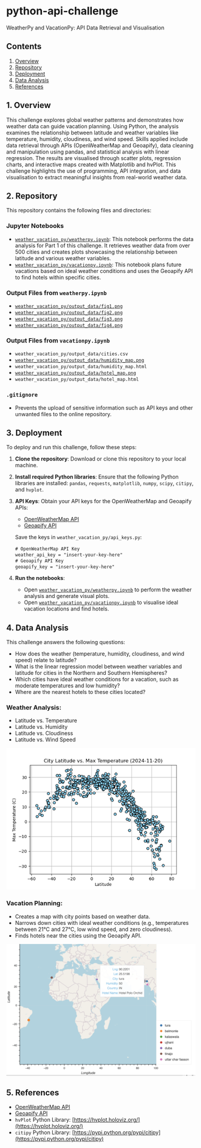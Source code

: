 # python-api-challenge
WeatherPy and VacationPy: API Data Retrieval and Visualisation


## Contents

1. [Overview](#1-overview)
2. [Repository](#2-repository)
3. [Deployment](#3-deployment)
4. [Data Analysis](#4-data-analysis)
5. [References](#5-references)

## 1. Overview

This challenge explores global weather patterns and demonstrates how weather data can guide vacation planning. Using Python, the analysis examines the relationship between latitude and weather variables like temperature, humidity, cloudiness, and wind speed. Skills applied include data retrieval through APIs (OpenWeatherMap and Geoapify), data cleaning and manipulation using pandas, and statistical analysis with linear regression. The results are visualised through scatter plots, regression charts, and interactive maps created with Matplotlib and hvPlot. This challenge highlights the use of programming, API integration, and data visualisation to extract meaningful insights from real-world weather data.

## 2. Repository

This repository contains the following files and directories:

### Jupyter Notebooks
- [`weather_vacation_py/weatherpy.ipynb`](weather_vacation_py/weatherpy.ipynb): This notebook performs the data analysis for Part 1 of this challenge. It retrieves weather data from over 500 cities and creates plots showcasing the relationship between latitude and various weather variables.
- [`weather_vacation_py/vacationpy.ipynb`](weather_vacation_py/vacationpy.ipynb): This notebook plans future vacations based on ideal weather conditions and uses the Geoapify API to find hotels within specific cities.

### Output Files from `weatherpy.ipynb`
- [`weather_vacation_py/output_data/fig1.png`](weather_vacation_py/output_data/fig1.png)
- [`weather_vacation_py/output_data/fig2.png`](weather_vacation_py/output_data/fig2.png)
- [`weather_vacation_py/output_data/fig3.png`](weather_vacation_py/output_data/fig3.png)
- [`weather_vacation_py/output_data/fig4.png`](weather_vacation_py/output_data/fig4.png)

### Output Files from `vacationpy.ipynb`
- `weather_vacation_py/output_data/cities.csv`
- [`weather_vacation_py/output_data/humidity_map.png`](weather_vacation_py/output_data/humidity_map.png)
- `weather_vacation_py/output_data/humidity_map.html`
- [`weather_vacation_py/output_data/hotel_map.png`](weather_vacation_py/output_data/hotel_map.png)
- `weather_vacation_py/output_data/hotel_map.html`

### `.gitignore`
- Prevents the upload of sensitive information such as API keys and other unwanted files to the online repository.

## 3. Deployment

To deploy and run this challenge, follow these steps:

1. **Clone the repository**:
   Download or clone this repository to your local machine.

2. **Install required Python libraries**:
   Ensure that the following Python libraries are installed: `pandas`, `requests`, `matplotlib`, `numpy`, `scipy`, `citipy`, and `hvplot`.

3. **API Keys**:
   Obtain your API keys for the OpenWeatherMap and Geoapify APIs:
   - [OpenWeatherMap API](https://openweathermap.org/api)
   - [Geoapify API](https://www.geoapify.com)

   Save the keys in `weather_vacation_py/api_keys.py`:

   ```
   # OpenWeatherMap API Key
   weather_api_key = "insert-your-key-here"
   # Geoapify API Key
   geoapify_key = "insert-your-key-here"
   ```

4. **Run the notebooks**:
   - Open [`weather_vacation_py/weatherpy.ipynb`](weather_vacation_py/weatherpy.ipynb) to perform the weather analysis and generate visual plots.
   - Open [`weather_vacation_py/vacationpy.ipynb`](weather_vacation_py/vacationpy.ipynb) to visualise ideal vacation locations and find hotels.

## 4. Data Analysis

This challenge answers the following questions:
- How does the weather (temperature, humidity, cloudiness, and wind speed) relate to latitude?
- What is the linear regression model between weather variables and latitude for cities in the Northern and Southern Hemispheres?
- Which cities have ideal weather conditions for a vacation, such as moderate temperatures and low humidity?
- Where are the nearest hotels to these cities located?

### Weather Analysis:
- Latitude vs. Temperature
- Latitude vs. Humidity
- Latitude vs. Cloudiness
- Latitude vs. Wind Speed

![Scatter Plot](weather_vacation_py/output_data/fig1.png)

### Vacation Planning:
- Creates a map with city points based on weather data.
- Narrows down cities with ideal weather conditions (e.g., temperatures between 21°C and 27°C, low wind speed, and zero cloudiness).
- Finds hotels near the cities using the Geoapify API.

![hvPlot](images/hvplot.png)

## 5. References

- [OpenWeatherMap API](https://openweathermap.org/api)
- [Geoapify API](https://www.geoapify.com)
- `hvPlot` Python Library: [https://hvplot.holoviz.org/](https://hvplot.holoviz.org/)
- `citipy` Python Library: [https://pypi.python.org/pypi/citipy](https://pypi.python.org/pypi/citipy)
